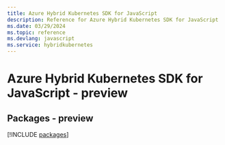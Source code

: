 ```yaml
---
title: Azure Hybrid Kubernetes SDK for JavaScript
description: Reference for Azure Hybrid Kubernetes SDK for JavaScript
ms.date: 03/29/2024
ms.topic: reference
ms.devlang: javascript
ms.service: hybridkubernetes
---
```

# Azure Hybrid Kubernetes SDK for JavaScript - preview
## Packages - preview
[!INCLUDE [packages](hybrid-kubernetes-index.md)]